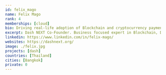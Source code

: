 ```yaml
---
id: felix_mago
name: Felix Mago
rank: 4
memberships: [cloud]
bio: Driving real-life adoption of Blockchain and cryptocurrency payments. Building DAOs and DAC for the web 4.0.
excerpt: Dash NEXT Co-Founder. Business focused expert in Blockchain, DeFi, decentralization and cryptocurrency payments
linkedin: https://www.linkedin.com/in/felix-mago/
websites: https://dashnext.org/
image: ./felix.jpg
projects: [dash]
countries: [Thailand]
cities: [Bangkok]
private: 0
---
```

